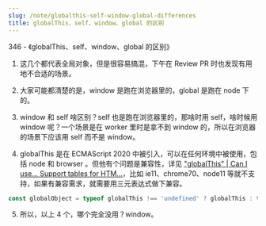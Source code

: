 ```yaml
---
slug: /note/globalthis-self-window-global-differences
title: globalThis、self、window、global 的区别
---
```

346 - 《globalThis、self、window、global 的区别》

1. 这几个都代表全局对象，但是很容易搞混，下午在 Review PR 时也发现有用地不合适的场景。

2. 大家可能都清楚的是，window 是跑在浏览器里的，global 是跑在 node 下的。

3. window 和 self 啥区别？self 也是跑在浏览器里的，那啥时用 self，啥时候用 window 呢？一个场景是在 worker 里时是拿不到 window 的，所以在浏览器的场景下应该用 self 而不是 window。

4. globalThis 是在 ECMAScript 2020 中被引入，可以在任何环境中被使用，包括 node 和 browser 。但他有个问题是兼容性，详见 ["globalThis" | Can I use... Support tables for HTM...](https://caniuse.com/?search=globalThis)，比如 ie11、chrome70、node11 等就不支持，如果有兼容需求，就需要用三元表达式做下兼容。 
```ts 
const globalObject = typeof globalThis !== 'undefined' ? globalThis : typeof self !== 'undefined' ? self : typeof global !== 'undefined' ? global : {}; 
```
5. 所以，以上 4 个，哪个完全没用？window。
